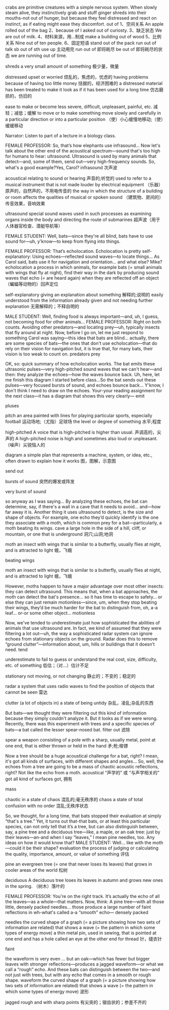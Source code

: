 crabs are primitive creatures with a simple nervous system. When slowly steam alive, they instinctively grab and stuff ginger shreds into their mouths-not out of hunger, but because they feel distressed and react on instinct, as if eating might ease they discomfort.
out of
1、空间关系
An apple rolled out of the bag
2、because of
I asked out of curiosty.
3、缺乏状态
We are out of milk.
4、材料来源，用...制成
make a building out of wood
5、比例关系
Nine out of ten people.
6、固定短语
stand out of the pack
run out of
talk sb out of sth
use up
主动用完
run out of
即将耗尽
be out of
即将耗尽的状态
we are running out of time.

shreds
a very small amount of something
极少量，微量

distressed
upset or worried
烦乱的，焦虑的，忧虑的
having problems because of having too little money
拮据的，经济困难的
a distressed material has been treated to make it look as if it has been used for a long time
仿古磨损的，仿旧的

ease
to make or become less severe, difficult, unpleasant, painful, etc.
减轻；减低；缓解
to move or to make something move slowly and carefully in a particular direction or into a particular position
（使）小心缓慢地移动;（使）缓缓移动

Narrator: Listen to part of a lecture in a biology class.

FEMALE PROFESSOR: So, that’s how elephants use infrasound… Now let's talk about the other end of the acoustical spectrum—sound that's too high for humans to hear: ultrasound. Ultrasound is used by many animals that detect—and, some of them, send out—very high-frequency sounds. So, what's a good example?Yes, Carol?
infrasound
次声波

acoustical
relating to sound or hearing
声音的;听觉的
used to refer to a musical instrument that is not made louder by electrical equipment
（乐器）原声的，自然声的，不用电传音的
the way in which the structure of a building or room affects the qualities of musical or spoken sound
（建筑物、房间的）传音效果，音响效果

ultrasound
special sound waves used in such processes as examining organs inside the body and directing the route of submarines
超声波（用于人体器官检查、潜艇导航等）
  
FEMALE STUDENT: Well, bats—since they're all blind, bats have to use sound for—uh, y'know—to keep from flying into things.



FEMALE PROFESSOR: That’s echolocation. Echolocation is pretty self-explanatory: Using echoes—reflected sound waves—to locate things… As Carol said, bats use it for navigation and orientation… and what else? Mike?
echolocation
a process in which animals, for example bats (= small animals with wings that fly at night), find their way in the dark by producing sound waves that echo (= are heard again) when they are reflected off an object
（蝙蝠等动物的）回声定位

self-explanatory
giving an explanation about something
解释的;说明的
easily understood from the information already given and not needing further explanation
无需解释的；不释自明的

MALE STUDENT: Well, finding food is always important—and, uh, I guess, not becoming food for other animals…
FEMALE PROFESSOR: Right on both counts. Avoiding other predators—and locating prey—uh, typically insects that fly around at night.  Now, before I go on, let me just respond to something Carol was saying—this idea that bats are blind… actually, there are some species of bats—the ones that don't use echolocation—that do rely on their vision for navigation but, it is true that, for many bats, their vision is too weak to count on.
predators
prey

OK, so: quick summary of how echolocation works. The bat emits these ultrasonic pulses—very high-pitched sound waves that we can't hear—and then: they analyze the echoes—how the waves bounce back. Uh, here, let me finish this diagram I started before class…So the bat sends out these pulses—very focused bursts of sound, and echoes bounce back…  Y'know, I don't think I need to draw on the echoes. Your-your reading assignment for the next class—it has a diagram that shows this very clearly—
emit

pluses

pitch
an area painted with lines for playing particular sports, especially football
运动场地;（尤指）足球场
the level or degree of something
水平;程度

high-pitched
A voice that is high-pitched is higher than usual.
声调高的，尖声的
A high-pitched noise is high and sometimes also loud or unpleasant.
（噪声）尖锐恼人的

diagram
a simple plan that represents a machine, system, or idea, etc., often drawn to explain how it works
图，图解，示意图

send out

bursts of sound
突然的爆发或阵发

very burst of sound

so anyway as I was saying… By analyzing these echoes, the bat can determine, say, if there's a wall in a cave that it needs to avoid… and—how far away it is. Another thing it uses ultrasound to detect, is the size and shape of objects. For example, one echo they’d quickly identify is the one they associate with a moth, which is common prey for a bat—particularly, a moth beating its wings.
cave
a large hole in the side of a hill, cliff, or mountain, or one that is underground
洞穴;山洞;地洞

moth
an insect with wings that is similar to a butterfly, usually flies at night, and is attracted to light
蛾，飞蛾

beating
wings

moth
an insect with wings that is similar to a butterfly, usually flies at night, and is attracted to light
蛾，飞蛾

However, moths happen to have a major advantage over most other insects: they can detect ultrasound. This means that, when a bat approaches, the moth can detect the bat's presence… so it has time to escape to safety… or else they can just remain motionless—since, um, when they stop beating their wings, they’d be much harder for the bat to distinguish from, oh, a-a leaf… or-or some other object… 
motionless

Now, we've tended to underestimate just how sophisticated the abilities of animals that use ultrasound are. In fact, we kind of assumed that they were filtering a lot out—uh, the way a sophisticated radar system can ignore echoes from stationary objects on the ground. Radar does this to remove “ground clutter”—information about, um, hills or buildings that it doesn’t need.
tend

underestimate
to fail to guess or understand the real cost, size, difficulty, etc. of something
低估；（对…）估计不足

stationary
not moving, or not changing
静止的；不变的；稳定的

radar
a system that uses radio waves to find the position of objects that cannot be seen
雷达

clutter
(a lot of objects in) a state of being untidy
杂乱，凌乱;杂乱的东西

But bats—we thought they were filtering out this kind of information because they simply couldn't analyze it. But it looks as if we were wrong. Recently, there was this experiment with trees and a specific species of bats—a bat called the lesser spear-nosed bat.
filter out
滤除

spear
a weapon consisting of a pole with a sharp, usually metal, point at one end, that is either thrown or held in the hand
矛;枪;梭镖


Now a tree should be a huge acoustical challenge for a bat, right? I mean, it's got all kinds of surfaces, with different shapes and angles… So, well, the echoes from a tree are going to be a mass of chaotic acoustic reflections, right? Not like the echo from a moth.
acoustical
“声学的” 或 “与声学相关的”
got all kind of surfaces
got, 拥有

mass

chaotic
in a state of chaos
混乱的;毫无秩序的
chaos
a state of total confusion with no order
混乱;无秩序状态

So, we thought, for a long time, that bats stopped their evaluation at simply “that's a tree.” Yet, it turns out that-that bats, or at least this particular species, can not only tell that it’s a tree, but can also distinguish between, say, a pine tree and a deciduous tree—like, a maple, or an oak tree: just by their leaves—an-and when I say “leaves,” I mean pine needles, too. Any ideas on how it would know that?
MALE STUDENT: Well… like with the moth—could it be their shape?
evaluation
the process of judging or calculating the quality, importance, amount, or value of something
评估

pine
an evergreen tree (= one that never loses its leaves) that grows in cooler areas of the world
松树

deciduous
A deciduous tree loses its leaves in autumn and grows new ones in the spring.
（树木）落叶的

FEMALE PROFESSOR: You're on the right track. It’s actually the echo of all the leaves—as a whole—that matters. Now, think: A pine tree—with all those little, densely packed needles… those produce a large number of faint reflections in wh-what's called a-a “smooth” echo—
densely packed

needles
the curved shape of a graph (= a picture showing how two sets of information are related) that shows a wave (= the pattern in which some types of energy move)
a thin metal pin, used in sewing, that is pointed at one end and has a hole called an eye at the other end for thread
针，缝衣针

faint


the waveform is very even … but an oak—which has fewer but bigger leaves with stronger reflections—produces a jagged waveform—or what we call a “rough” echo. And these bats can distinguish between the two—and not just with trees, but with any echo that comes in a smooth or rough shape.
waveform
the curved shape of a graph (= a picture showing how two sets of information are related) that shows a wave (= the pattern in which some types of energy move)
波形

jagged
rough and with sharp points
有尖突的；锯齿状的；参差不齐的

